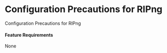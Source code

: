 Configuration Precautions for RIPng
===================================

Configuration Precautions for RIPng

#### Feature Requirements

None